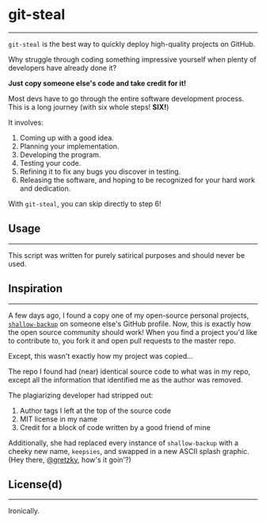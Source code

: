 # git-steal
---

`git-steal` is the best way to quickly deploy high-quality projects on GitHub.

Why struggle through coding something impressive yourself when plenty of developers have already done it?

**Just copy someone else's code and take credit for it!**

Most devs have to go through the entire software development process. This is a long journey (with six whole steps! **SIX!**)

It involves:

1. Coming up with a good idea.
2. Planning your implementation.
3. Developing the program.
4. Testing your code.
5. Refining it to fix any bugs you discover in testing.
6. Releasing the software, and hoping to be recognized for your hard work and dedication.

With `git-steal`, you can skip directly to step 6!

## Usage
---

This script was written for purely satirical purposes and should never be used.

## Inspiration
---

A few days ago, I found a copy one of my open-source personal projects, [`shallow-backup`](https://www.github.com/alichtman/shallow-backup) on someone else's GitHub profile. Now, this is exactly how the open source community should work! When you find a project you'd like to contribute to, you fork it and open pull requests to the master repo.

Except, this wasn't exactly how my project was copied...

The repo I found had (near) identical source code to what was in my repo, except all the information that identified me as the author was removed.

The plagiarizing developer had stripped out:

1. Author tags I left at the top of the source code
2. MIT license in my name
3. Credit for a block of code written by a good friend of mine

Additionally, she had replaced every instance of `shallow-backup` with a cheeky new name, `keepsies`, and swapped in a new ASCII splash graphic. (Hey there, [@gretzky](https://github.com/gretzky), how's it goin'?)

## License(d)
---

Ironically.
